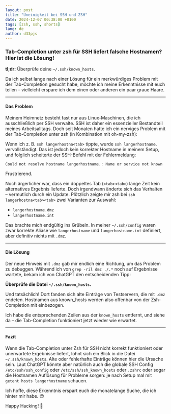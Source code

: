 ```yaml
---
layout: post
title: "Uneinigkeit bei SSH und ZSH"
date: 2024-12-07 00:38:00 +0100
tags: [zsh, ssh, shorts]
lang: de
author: d33pjs
---
```


### Tab-Completion unter zsh für SSH liefert falsche Hostnamen? Hier ist die Lösung!

**tl;dr:** Überprüfe deine `~/.ssh/known_hosts`.

Da ich selbst lange nach einer Lösung für ein merkwürdiges Problem mit der Tab-Completion gesucht habe, möchte ich meine Erkenntnisse mit euch teilen – vielleicht erspare ich dem einen oder anderen ein paar graue Haare.

---

#### Das Problem

Meinem Heimnetz besteht fast nur aus Linux-Maschinen, die ich ausschließlich per SSH verwalte. SSH ist daher ein essenzieller Bestandteil meines Arbeitsalltags. Doch seit Monaten hatte ich ein nerviges Problem mit der Tab-Completion unter zsh (in Kombination mit oh-my-zsh):

Wenn ich z. B. `ssh langerhostna<tab>` tippte, wurde `ssh langerhostname.` vervollständigt. Das ist jedoch kein korrekter Hostname in meinem Setup, und folglich scheiterte der SSH-Befehl mit der Fehlermeldung:

```
Could not resolve hostname langerhostname.: Name or service not known
```

Frustrierend.

Noch ärgerlicher war, dass ein doppeltes Tab (`<tab><tab>`) lange Zeit kein alternatives Ergebnis lieferte. Doch irgendwann änderte sich das Verhalten – vermutlich durch ein Update. Plötzlich zeigte mir zsh bei `ssh langerhostna<tab><tab>` zwei Varianten zur Auswahl:

- `langerhostname.dmz`
- `langerhostname.int`

Das brachte mich endgültig ins Grübeln. In meiner `~/.ssh/config` waren zwar korrekte Aliase wie `langerhostname` und `langerhostname.int` definiert, aber definitiv nichts mit `.dmz`.

---

#### Die Lösung

Der neue Hinweis mit `.dmz` gab mir endlich eine Richtung, um das Problem zu debuggen. Während ich von `grep -ril dmz ./.*` noch auf Ergebnisse wartete, bekam ich von ChatGPT den entscheidenden Tipp:

**Überprüfe die Datei `~/.ssh/known_hosts`.**

Und tatsächlich! Dort fanden sich alte Einträge von Testservern, die mit `.dmz` endeten. Hostnamen aus known_hosts werden also offenbar von der Zsh-Completion mit einbezogen.

Ich habe die entsprechenden Zeilen aus der `known_hosts` entfernt, und siehe da – die Tab-Completion funktioniert jetzt wieder wie erwartet.

---

#### Fazit

Wenn die Tab-Completion unter Zsh für SSH nicht korrekt funktioniert oder unerwartete Ergebnisse liefert, lohnt sich ein Blick in die Datei `~/.ssh/known_hosts`. Alte oder fehlerhafte Einträge können hier die Ursache sein. Laut ChatGPT könnte aber natürlich auch die globale SSH Config `/etc/ssh/ssh_config` oder `/etc/ssh/ssh_known_hosts` oder `.zshrc` oder sogar die Hostnamen Auflösung für Probleme sorgen: je nach Setup mal mit `getent hosts langerhostname` schauen.

Ich hoffe, diese Erkenntnis erspart euch die monatelange Suche, die ich hinter mir habe. 😊

Happy Hacking! 🚀

